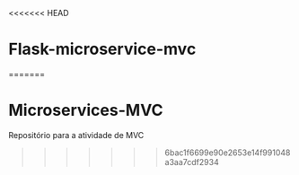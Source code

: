 <<<<<<< HEAD
# Flask-microservice-mvc
=======
# Microservices-MVC
Repositório para a atividade de MVC
>>>>>>> 6bac1f6699e90e2653e14f991048a3aa7cdf2934
